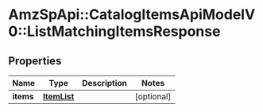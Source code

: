 # AmzSpApi::CatalogItemsApiModelV0::ListMatchingItemsResponse

## Properties
Name | Type | Description | Notes
------------ | ------------- | ------------- | -------------
**items** | [**ItemList**](ItemList.md) |  | [optional] 

